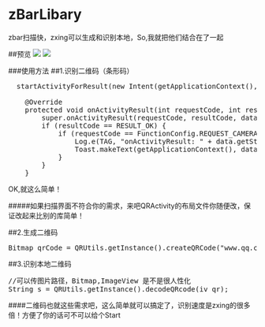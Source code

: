 # zBarLibary
zbar扫描快，zxing可以生成和识别本地，So,我就把他们结合在了一起


##预览
![](http://tu.bertsir.top/images/2017/09/20/scan.gif)
![](http://tu.bertsir.top/images/2017/09/20/create.gif)


###使用方法
##1.识别二维码（条形码）
<pre>
  startActivityForResult(new Intent(getApplicationContext(), QRActivity.class), FunctionConfig.REQUEST_CAMERA);

    @Override
    protected void onActivityResult(int requestCode, int resultCode, Intent data) {
        super.onActivityResult(requestCode, resultCode, data);
        if (resultCode == RESULT_OK) {
            if (requestCode == FunctionConfig.REQUEST_CAMERA) {
                Log.e(TAG, "onActivityResult: " + data.getStringExtra("QRcontent"));
                Toast.makeText(getApplicationContext(), data.getStringExtra("QRcontent"), Toast.LENGTH_SHORT).show();
            }
        }
    }
</pre>
OK,就这么简单！

#####如果扫描界面不符合你的需求，来吧QRActivity的布局文件你随便改，保证改起来比别的库简单！

##2.生成二维码
<pre>
Bitmap qrCode = QRUtils.getInstance().createQRCode("www.qq.com");
</pre>

##3.识别本地二维码
<pre>
//可以传图片路径，Bitmap,ImageView 是不是很人性化
String s = QRUtils.getInstance().decodeQRcode(iv_qr);
</pre>



####二维码也就这些需求吧，这么简单就可以搞定了，识别速度是zxing的很多倍！方便了你的话可不可以给个Start
